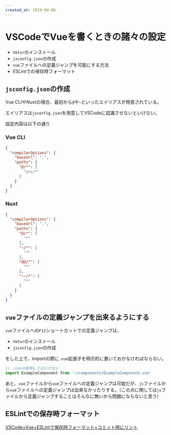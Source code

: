 ```yaml
---
created_at: 2019-04-06
---
```


# VSCodeでVueを書くときの諸々の設定

+ `Vetur`のインストール
+ `jsconfig.json`の作成
+ `vue`ファイルへの定義ジャンプを可能にする方法
+ ESLintでの保存時フォーマット

## `jsconfig.json`の作成

Vue CLIやNuxtの場合、最初から`@`や`~`といったエイリアスが用意されている。

エイリアスは`jsconfig.json`を用意してVSCodeに認識させないといけない。

設定内容は以下の通り

### Vue CLI

```json
{
  "compilerOptions": {
    "baseUrl": ".",
    "paths": {
      "@/*": [
        "src/*"
      ]
    }
  }
}
```

### Nuxt

```json
{
  "compilerOptions": {
    "baseUrl": ".",
    "paths": {
      "@/*": [
        "*"
      ],
      "~/*": [
        "*"
      ],
      "@@/*": [
        "*"
      ],
      "~~/*": [
        "*"
      ]
    }
  }
}
```

## `vue`ファイルの定義ジャンプを出来るようにする

`vue`ファイルへの`F12`ショートカットでの定義ジャンプは、

+ `Vetur`のインストール
+ `jsconfig.json`の作成

をした上で、importの際に`.vue`拡張子を明示的に書いておかなければならない。

```js
// .vueは省略してはいけない
import ExampleComponent from '~/components/ExampleComponent.vue'
```

あと、`vue`ファイルから`vue`ファイルへの定義ジャンプは可能だが、`js`ファイルから`vue`ファイルへの定義ジャンプは出来なかったりする。（この点に関しては`js`ファイルから定義ジャンプすることはそんなに無いから問題にならないと思う）

## ESLintでの保存時フォーマット

[VSCode+Vue+ESLintで保存時フォーマット+コミット時にリント](../js-vue-vscode-format/)